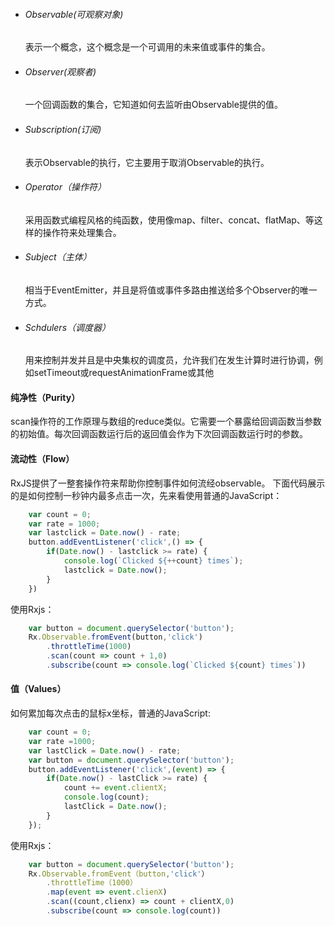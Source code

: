 * ###### Observable(可观察对象) 
  表示一个概念，这个概念是一个可调用的未来值或事件的集合。

* ###### Observer(观察者)
  一个回调函数的集合，它知道如何去监听由Observable提供的值。

* ###### Subscription(订阅)
  表示Observable的执行，它主要用于取消Observable的执行。

* ###### Operator（操作符）
  采用函数式编程风格的纯函数，使用像map、filter、concat、flatMap、等这样的操作符来处理集合。

* ###### Subject（主体）
  相当于EventEmitter，并且是将值或事件多路由推送给多个Observer的唯一方式。

* ###### Schdulers（调度器）
  用来控制并发并且是中央集权的调度员，允许我们在发生计算时进行协调，例如setTimeout或requestAnimationFrame或其他

#### 纯净性（Purity）

scan操作符的工作原理与数组的reduce类似。它需要一个暴露给回调函数当参数的初始值。每次回调函数运行后的返回值会作为下次回调函数运行时的参数。

#### 流动性（Flow）

RxJS提供了一整套操作符来帮助你控制事件如何流经observable。
下面代码展示的是如何控制一秒钟内最多点击一次，先来看使用普通的JavaScript：
```js
	var count = 0;
	var rate = 1000;
	var lastclick = Date.now() - rate;
	button.addEventListener('click',() => {
		if(Date.now() - lastclick >= rate) {
			console.log(`Clicked ${++count} times`);
			lastclick = Date.now();
		}
	})
```

使用Rxjs：

```js
	var button = document.querySelector('button');
	Rx.Observable.fromEvent(button,'click')
		.throttleTime(1000)
		.scan(count => count + 1,0)
		.subscribe(count => console.log(`Clicked ${count} times`))
```			

#### 值（Values）
如何累加每次点击的鼠标x坐标，普通的JavaScript:
```js
	var count = 0;
	var rate =1000;
	var lastClick = Date.now() - rate;
	var button = document.querySelector('button');
	button.addEventListener('click',(event) => {
		if(Date.now() - lastClick >= rate) {
			count += event.clientX;
			console.log(count);
			lastClick = Date.now();
		}
	});
```
使用Rxjs：
```js
	var button = document.querySelector('button');
	Rx.Observable.fromEvent（button,'click'）
		.throttleTime（1000）
		.map(event => event.clienX)
		.scan((count,clienx) => count + clientX,0)
		.subscribe(count => console.log(count))
```











































